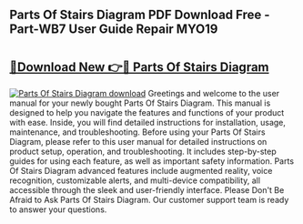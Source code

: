 ## Parts Of Stairs Diagram PDF Download Free - Part-WB7 User Guide Repair MYO19

# <h2><a href="http://dfqksga.blite.top/?on=Parts+Of+Stairs+Diagram">🔗Download New 👉🔴 Parts Of Stairs Diagram</a></h2>

[![Parts Of Stairs Diagram download](https://i.imgur.com/lujVjoI.png)](http://dfqksga.blite.top/?on=Parts+Of+Stairs+Diagram)
Greetings and welcome to the user manual for your newly bought Parts Of Stairs Diagram. This manual is designed to help you navigate the features and functions of your product with ease. Inside, you will find detailed instructions for installation, usage, maintenance, and troubleshooting. Before using your Parts Of Stairs Diagram, please refer to this user manual for detailed instructions on product setup, operation, and troubleshooting. It includes step-by-step guides for using each feature, as well as important safety information. Parts Of Stairs Diagram advanced features include augmented reality, voice recognition, customizable alerts, and multi-device compatibility, all accessible through the sleek and user-friendly interface. Please Don't Be Afraid to Ask Parts Of Stairs Diagram. Our customer support team is ready to answer your questions.
